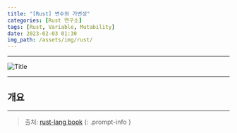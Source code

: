 ```yaml
---
title: "[Rust] 변수와 가변성"
categories: [Rust 연구소]
tags: [Rust, Variable, Mutability]
date: 2023-02-03 01:30
img_path: /assets/img/rust/
---
```


---

![Title](rust_title.png)

---

## **개요**

---

> 출처: [rust-lang book](https://doc.rust-lang.org/book/ch03-01-variables-and-mutability.html)
{: .prompt-info }
